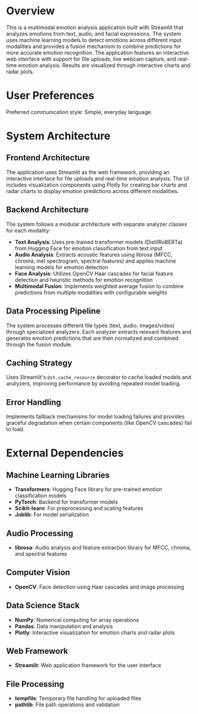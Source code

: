# Overview

This is a multimodal emotion analysis application built with Streamlit that analyzes emotions from text, audio, and facial expressions. The system uses machine learning models to detect emotions across different input modalities and provides a fusion mechanism to combine predictions for more accurate emotion recognition. The application features an interactive web interface with support for file uploads, live webcam capture, and real-time emotion analysis. Results are visualized through interactive charts and radar plots.

# User Preferences

Preferred communication style: Simple, everyday language.

# System Architecture

## Frontend Architecture
The application uses Streamlit as the web framework, providing an interactive interface for file uploads and real-time emotion analysis. The UI includes visualization components using Plotly for creating bar charts and radar charts to display emotion predictions across different modalities.

## Backend Architecture
The system follows a modular architecture with separate analyzer classes for each modality:

- **Text Analysis**: Uses pre-trained transformer models (DistilRoBERTa) from Hugging Face for emotion classification from text input
- **Audio Analysis**: Extracts acoustic features using librosa (MFCC, chroma, mel spectrogram, spectral features) and applies machine learning models for emotion detection
- **Face Analysis**: Utilizes OpenCV Haar cascades for facial feature detection and heuristic methods for emotion recognition
- **Multimodal Fusion**: Implements weighted average fusion to combine predictions from multiple modalities with configurable weights

## Data Processing Pipeline
The system processes different file types (text, audio, images/video) through specialized analyzers. Each analyzer extracts relevant features and generates emotion predictions that are then normalized and combined through the fusion module.

## Caching Strategy
Uses Streamlit's `@st.cache_resource` decorator to cache loaded models and analyzers, improving performance by avoiding repeated model loading.

## Error Handling
Implements fallback mechanisms for model loading failures and provides graceful degradation when certain components (like OpenCV cascades) fail to load.

# External Dependencies

## Machine Learning Libraries
- **Transformers**: Hugging Face library for pre-trained emotion classification models
- **PyTorch**: Backend for transformer models
- **Scikit-learn**: For preprocessing and scaling features
- **Joblib**: For model serialization

## Audio Processing
- **librosa**: Audio analysis and feature extraction library for MFCC, chroma, and spectral features

## Computer Vision
- **OpenCV**: Face detection using Haar cascades and image processing

## Data Science Stack
- **NumPy**: Numerical computing for array operations
- **Pandas**: Data manipulation and analysis
- **Plotly**: Interactive visualization for emotion charts and radar plots

## Web Framework
- **Streamlit**: Web application framework for the user interface

## File Processing
- **tempfile**: Temporary file handling for uploaded files
- **pathlib**: File path operations and validation
